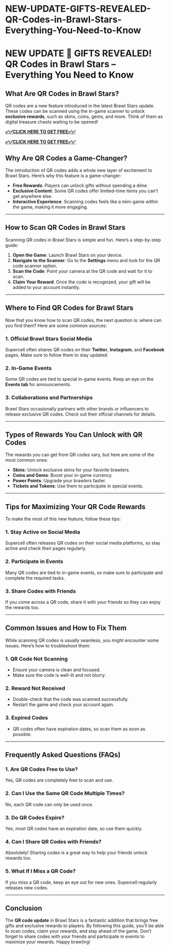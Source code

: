 # NEW-UPDATE-GIFTS-REVEALED-QR-Codes-in-Brawl-Stars-Everything-You-Need-to-Know

# **NEW UPDATE 🎁 GIFTS REVEALED! QR Codes in Brawl Stars – Everything You Need to Know**

## **What Are QR Codes in Brawl Stars?**

QR codes are a new feature introduced in the latest Brawl Stars update. These codes can be scanned using the in-game scanner to unlock **exclusive rewards**, such as skins, coins, gems, and more. Think of them as digital treasure chests waiting to be opened!

**[✅✅CLICK HERE TO GET FREE✅✅](https://extraoffer.xyz/brawl-stars/)**

**[✅✅CLICK HERE TO GET FREE✅✅](https://extraoffer.xyz/brawl-stars/)**


## **Why Are QR Codes a Game-Changer?**

The introduction of QR codes adds a whole new layer of excitement to Brawl Stars. Here’s why this feature is a game-changer:
- **Free Rewards**: Players can unlock gifts without spending a dime.
- **Exclusive Content**: Some QR codes offer limited-time items you can’t get anywhere else.
- **Interactive Experience**: Scanning codes feels like a mini-game within the game, making it more engaging.

---

## **How to Scan QR Codes in Brawl Stars**

Scanning QR codes in Brawl Stars is simple and fun. Here’s a step-by-step guide:

1. **Open the Game**: Launch Brawl Stars on your device.
2. **Navigate to the Scanner**: Go to the **Settings** menu and look for the QR code scanner option.
3. **Scan the Code**: Point your camera at the QR code and wait for it to scan.
4. **Claim Your Reward**: Once the code is recognized, your gift will be added to your account instantly.

---

## **Where to Find QR Codes for Brawl Stars**

Now that you know how to scan QR codes, the next question is: where can you find them? Here are some common sources:

### **1. Official Brawl Stars Social Media**
Supercell often shares QR codes on their **Twitter**, **Instagram**, and **Facebook** pages. Make sure to follow them to stay updated.

### **2. In-Game Events**
Some QR codes are tied to special in-game events. Keep an eye on the **Events tab** for announcements.

### **3. Collaborations and Partnerships**
Brawl Stars occasionally partners with other brands or influencers to release exclusive QR codes. Check out their official channels for details.

---

## **Types of Rewards You Can Unlock with QR Codes**

The rewards you can get from QR codes vary, but here are some of the most common ones:
- **Skins**: Unlock exclusive skins for your favorite brawlers.
- **Coins and Gems**: Boost your in-game currency.
- **Power Points**: Upgrade your brawlers faster.
- **Tickets and Tokens**: Use them to participate in special events.

---

## **Tips for Maximizing Your QR Code Rewards**

To make the most of this new feature, follow these tips:

### **1. Stay Active on Social Media**
Supercell often releases QR codes on their social media platforms, so stay active and check their pages regularly.

### **2. Participate in Events**
Many QR codes are tied to in-game events, so make sure to participate and complete the required tasks.

### **3. Share Codes with Friends**
If you come across a QR code, share it with your friends so they can enjoy the rewards too.

---

## **Common Issues and How to Fix Them**

While scanning QR codes is usually seamless, you might encounter some issues. Here’s how to troubleshoot them:

### **1. QR Code Not Scanning**
- Ensure your camera is clean and focused.
- Make sure the code is well-lit and not blurry.

### **2. Reward Not Received**
- Double-check that the code was scanned successfully.
- Restart the game and check your account again.

### **3. Expired Codes**
- QR codes often have expiration dates, so scan them as soon as possible.

---

## **Frequently Asked Questions (FAQs)**

### **1. Are QR Codes Free to Use?**
Yes, QR codes are completely free to scan and use.

### **2. Can I Use the Same QR Code Multiple Times?**
No, each QR code can only be used once.

### **3. Do QR Codes Expire?**
Yes, most QR codes have an expiration date, so use them quickly.

### **4. Can I Share QR Codes with Friends?**
Absolutely! Sharing codes is a great way to help your friends unlock rewards too.

### **5. What If I Miss a QR Code?**
If you miss a QR code, keep an eye out for new ones. Supercell regularly releases new codes.

---

## **Conclusion**

The **QR code update** in Brawl Stars is a fantastic addition that brings free gifts and exclusive rewards to players. By following this guide, you’ll be able to scan codes, claim your rewards, and stay ahead of the game. Don’t forget to share codes with your friends and participate in events to maximize your rewards. Happy brawling!

